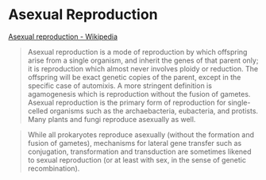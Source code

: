 # Asexual Reproduction

<a href="http://en.wikipedia.org/wiki/Asexual_reproduction" target="_blank">Asexual reproduction - Wikipedia</a>

> Asexual reproduction is a mode of reproduction by which offspring arise from a single organism, and inherit the genes of that parent only; it is reproduction which almost never involves ploidy or reduction. The offspring will be exact genetic copies of the parent, except in the specific case of automixis. A more stringent definition is agamogenesis which is reproduction without the fusion of gametes. Asexual reproduction is the primary form of reproduction for single-celled organisms such as the archaebacteria, eubacteria, and protists. Many plants and fungi reproduce asexually as well.

> While all prokaryotes reproduce asexually (without the formation and fusion of gametes), mechanisms for lateral gene transfer such as conjugation, transformation and transduction are sometimes likened to sexual reproduction (or at least with sex, in the sense of genetic recombination).
